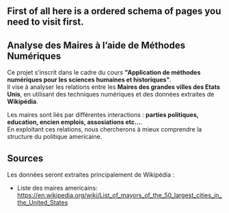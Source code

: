 ## First of all here is a ordered schema of pages you need to visit first.

## Analyse des Maires à l’aide de Méthodes Numériques 


Ce projet s’inscrit dans le cadre du cours **"Application de méthodes numériques pour les sciences humaines et historiques"**.  
Il vise à analyser les relations entre les **Maires des grandes villes des Etats Unis**, en utilisant des techniques numériques et des données extraites de **Wikipédia**.  

Les maires sont liés par différentes interactions : **parties politiques, education, encien emplois, assosiations etc...**.  
En exploitant ces relations, nous chercherons à mieux comprendre la structure du politique americaine.  

## Sources  
Les données seront extraites principalement de Wikipédia :  
- Liste des maires americains: https://en.wikipedia.org/wiki/List_of_mayors_of_the_50_largest_cities_in_the_United_States
